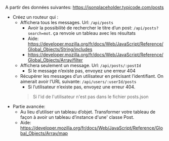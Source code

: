 A partir des données suivantes:  https://jsonplaceholder.typicode.com/posts

* Créez un routeur qui :
  * Affichera tous les messages. Url: `/api/posts`
    * Avoir la possibilité de rechercher le titre d’un post: `/api/posts?search=mot`. ça renvoie un tableau avec les résultats
    * Aide: https://developer.mozilla.org/fr/docs/Web/JavaScript/Reference/Global_Objects/String/includes
    * https://developer.mozilla.org/fr/docs/Web/JavaScript/Reference/Global_Objects/Array/filter
  * Affichera seulement un message. Url: `/api/posts/:postId`
    * Si le message n’existe pas, envoyez une erreur 404
  * Récupérer les messages d’un utilisateur en précisant l’identifiant. On aimerait avoir l’URL suivante: `/api/users/:userId/posts`
    * Si l’utilisateur n’existe pas, envoyez une erreur 404. 
     > Si l'id de l'utilisateur n'est pas dans le fichier posts.json
* Partie avancée:
  * Au lieu d’utiliser un tableau d’objet. Transformer votre tableau de façon à avoir un tableau d’instance d'une' classe Post.
  * Aide: https://developer.mozilla.org/fr/docs/Web/JavaScript/Reference/Global_Objects/Array/map